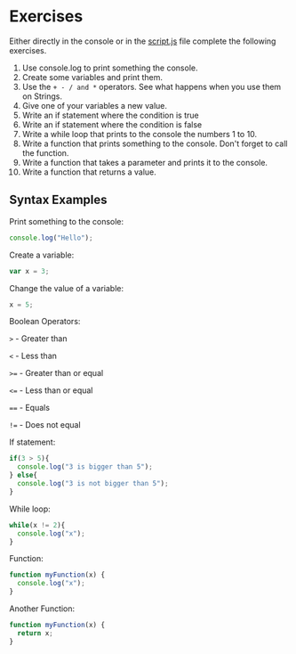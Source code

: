 # Exercises
Either directly in the console or in the [script.js](script.js) file complete the following exercises.

1. Use console.log to print something the console.
2. Create some variables and print them.
3. Use the `+ - / and *` operators. See what happens when you use them on Strings.
4. Give one of your variables a new value.
5. Write an if statement where the condition is true
6. Write an if statement where the condition is false
7. Write a while loop that prints to the console the numbers 1 to 10.
8. Write a function that prints something to the console. Don't forget to call the function.
9. Write a function that takes a parameter and prints it to the console.
10. Write a function that returns a value.

## Syntax Examples
Print something to the console:

```javascript
console.log("Hello");
```

Create a variable:

```javascript
var x = 3;
```

Change the value of a variable:

```javascript
x = 5;
```

Boolean Operators:

`>` - Greater than

`<` - Less than

`>=` - Greater than or equal

`<=` - Less than or equal

`==` - Equals

`!=` - Does not equal

If statement:

```javascript
if(3 > 5){
  console.log("3 is bigger than 5");
} else{
  console.log("3 is not bigger than 5");
}
```

While loop:

```javascript
while(x != 2){
  console.log("x");
}
```

Function:

```javascript
function myFunction(x) {
  console.log("x");
}
```

Another Function:

```javascript
function myFunction(x) {
  return x;
}
```
